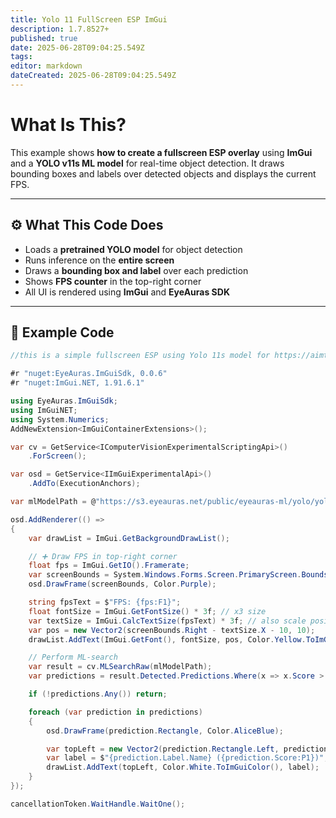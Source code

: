 ```yaml
---
title: Yolo 11 FullScreen ESP ImGui
description: 1.7.8527+
published: true
date: 2025-06-28T09:04:25.549Z
tags: 
editor: markdown
dateCreated: 2025-06-28T09:04:25.549Z
---
```


# What Is This?

This example shows **how to create a fullscreen ESP overlay** using **ImGui** and a **YOLO v11s ML model** for real-time object detection. It draws bounding boxes and labels over detected objects and displays the current FPS.

---

## ⚙️ What This Code Does

* Loads a **pretrained YOLO model** for object detection
* Runs inference on the **entire screen**
* Draws a **bounding box and label** over each prediction
* Shows **FPS counter** in the top-right corner
* All UI is rendered using **ImGui** and **EyeAuras SDK**

---

## 🧪 Example Code

```csharp
//this is a simple fullscreen ESP using Yolo 11s model for https://aimtrainer.io/target-tracking

#r "nuget:EyeAuras.ImGuiSdk, 0.0.6"
#r "nuget:ImGui.NET, 1.91.6.1"

using EyeAuras.ImGuiSdk;
using ImGuiNET;
using System.Numerics;
AddNewExtension<ImGuiContainerExtensions>();

var cv = GetService<IComputerVisionExperimentalScriptingApi>()
    .ForScreen();

var osd = GetService<IImGuiExperimentalApi>()
    .AddTo(ExecutionAnchors);

var mlModelPath = @"https://s3.eyeauras.net/public/eyeauras-ml/yolo/yolov11s.onnx";

osd.AddRenderer(() =>
{
    var drawList = ImGui.GetBackgroundDrawList();

    // ➕ Draw FPS in top-right corner
    float fps = ImGui.GetIO().Framerate;
    var screenBounds = System.Windows.Forms.Screen.PrimaryScreen.Bounds;
    osd.DrawFrame(screenBounds, Color.Purple);

    string fpsText = $"FPS: {fps:F1}";
    float fontSize = ImGui.GetFontSize() * 3f; // x3 size
    var textSize = ImGui.CalcTextSize(fpsText) * 3f; // also scale position
    var pos = new Vector2(screenBounds.Right - textSize.X - 10, 10);
    drawList.AddText(ImGui.GetFont(), fontSize, pos, Color.Yellow.ToImGuiColor(), fpsText);

    // Perform ML-search
    var result = cv.MLSearchRaw(mlModelPath);
    var predictions = result.Detected.Predictions.Where(x => x.Score > 0.7).ToArray();

    if (!predictions.Any()) return;

    foreach (var prediction in predictions)
    {
        osd.DrawFrame(prediction.Rectangle, Color.AliceBlue);

        var topLeft = new Vector2(prediction.Rectangle.Left, prediction.Rectangle.Top);
        var label = $"{prediction.Label.Name} ({prediction.Score:P1})";
        drawList.AddText(topLeft, Color.White.ToImGuiColor(), label);
    }
});

cancellationToken.WaitHandle.WaitOne();
```